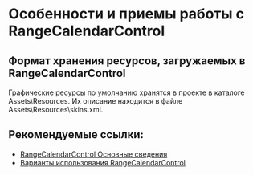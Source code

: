 # Особенности и приемы работы с RangeCalendarControl

## Формат хранения ресурсов, загружаемых в RangeCalendarControl

Графические ресурсы по умолчанию хранятся в проекте в каталоге Assets\Resources.
Их описание находится в файле Assets\Resources\skins.xml.


## Рекомендуемые ссылки:

- [RangeCalendarControl Основные сведения](README.md)
- [Варианты использования RangeCalendarControl](presentations.md)




